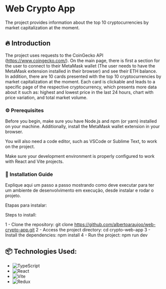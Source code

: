 # Web Crypto App

The project provides information about the top 10 cryptocurrencies by market capitalization at the moment.

## 🔥 Introduction

The project uses requests to the CoinGecko API (https://www.coingecko.com/). On the main page, there is first a section for the user to connect to their MetaMask wallet (The user needs to have the MetaMask extension installed in their browser) and see their ETH balance. In addition, there are 10 cards presented with the top 10 cryptocurrencies by market capitalization at the moment. Each card is clickable and leads to a specific page of the respective cryptocurrency, which presents more data about it such as: highest and lowest price in the last 24 hours, chart with price variation, and total market volume.

### ⚙️ Prerequisites

Before you begin, make sure you have Node.js and npm (or yarn) installed on your machine. Additionally, install the MetaMask wallet extension in your browser.

You will also need a code editor, such as VSCode or Sublime Text, to work on the project.

Make sure your development environment is properly configured to work with React and Vite projects.

### 🔨 Installation Guide

Explique aqui um passo a passo mostrando como deve executar para ter um ambiente de desenvolvimento em execução, desde instalar e rodar o projeto.

Etapas para instalar:

Steps to install:

1 - Clone the repository: git clone https://github.com/albertoaraujoo/web-crypto-app.git
2 - Access the project directory: cd crypto-web-app
3 - Install the dependencies: npm install
4 - Run the project: npm run dev

## 📦 Technologies Used:

- ![TypeScript](https://img.shields.io/badge/typescript-%23007ACC.svg?style=for-the-badge&logo=typescript&logoColor=white)
- ![React](https://img.shields.io/badge/react-%2320232a.svg?style=for-the-badge&logo=react&logoColor=%2361DAFB)
- ![Vite](https://img.shields.io/badge/vite-%23646CFF.svg?style=for-the-badge&logo=vite&logoColor=white)
- ![Redux](https://img.shields.io/badge/redux-%23593d88.svg?style=for-the-badge&logo=redux&logoColor=white)
